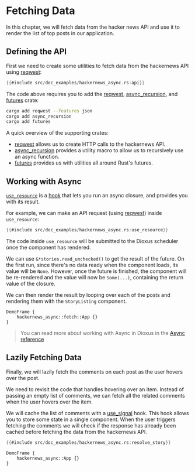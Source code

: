 # Fetching Data

In this chapter, we will fetch data from the hacker news API and use it to render the list of top posts in our application.

## Defining the API

First we need to create some utilities to fetch data from the hackernews API using [reqwest](https://docs.rs/reqwest/latest/reqwest/index.html):

```rust
{{#include src/doc_examples/hackernews_async.rs:api}}
```

The code above requires you to add the [reqwest](https://crates.io/crates/reqwest), [async_recursion](https://crates.io/crates/async-recursion), and [futures](https://crates.io/crates/futures) crate:

```bash
cargo add reqwest --features json
cargo add async_recursion
cargo add futures
```

A quick overview of the supporting crates:
- [reqwest](https://crates.io/crates/reqwest) allows us to create HTTP calls to the hackernews API. 
- [async_recursion](https://crates.io/crates/async-recursion) provides a utility macro to allow us to recursively use an async function.
- [futures](https://crates.io/crates/futures) provides us with utilities all around Rust's futures.


## Working with Async

[`use_resource`](https://docs.rs/dioxus-hooks/latest/dioxus_hooks/fn.use_resource.html) is a [hook](./state.md) that lets you run an async closure, and provides you with its result.

For example, we can make an API request (using [reqwest](https://docs.rs/reqwest/latest/reqwest/index.html)) inside `use_resource`:

```rust
{{#include src/doc_examples/hackernews_async.rs:use_resource}}
```

The code inside `use_resource` will be submitted to the Dioxus scheduler once the component has rendered.

We can use `&*stories.read_unchecked()` to get the result of the future. On the first run, since there's no data ready when the component loads, its value will be `None`.  However, once the future is finished, the component will be re-rendered and the value will now be `Some(...)`, containing the return value of the closure.

We can then render the result by looping over each of the posts and rendering them with the `StoryListing` component.

```inject-dioxus
DemoFrame {
	hackernews_async::fetch::App {}
}
```

> You can read more about working with Async in Dioxus in the [Async reference](../reference/index.md)

## Lazily Fetching Data

Finally, we will lazily fetch the comments on each post as the user hovers over the post.


We need to revisit the code that handles hovering over an item. Instead of passing an empty list of comments, we can fetch all the related comments when the user hovers over the item.


We will cache the list of comments with a [use_signal](https://docs.rs/dioxus-hooks/latest/dioxus_hooks/fn.use_signal.html) hook. This hook allows you to store some state in a single component. When the user triggers fetching the comments we will check if the response has already been cached before fetching the data from the hackernews API.

```rust
{{#include src/doc_examples/hackernews_async.rs:resolve_story}}
```

```inject-dioxus
DemoFrame {
	hackernews_async::App {}
}
```
